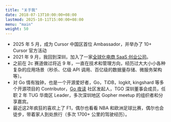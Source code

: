 ```yaml
---
title: "关于我"
date: 2018-07-13T10:00:00+08:00
lastmod: 2025-10-11T15:00:00+08:00
menu: "main"
weight: 50
---
```


- 2025 年 5 月，成为 Cursor 中国区首位 Ambassador，并举办了 10+ Cursor 官方活动
- 2021 年 9 月，我回到深圳，加入了一家[全球化电商 SaaS 创业公司](https://maiyang.me/post/2021-09-13-new-journey/)。
- 之前在 2c 赛道做过将近 9 年，一直在技术和管理方向，经历过大大小小各种复杂的应用场景（秒杀、亿级 API 调用、百亿级的数据量存储、微服务架构等）。
- 对 Go 情有独钟，也是一个开源爱好者，Go，TiDB，logkit, kingshard 等多个开源项目的 Contributor，[Go 夜读](https://github.com/talkgo/night) 社区发起人，TGO 深圳董事会成员，任职 2 年 TUG 华南区 Leader，多次深圳地区 Gopher meetup 的组织者和分享嘉宾。
- 最近这2年疯狂的喜欢上了 F1，偶尔也看看 NBA 和欧洲足球比赛，偶尔也会徒步，带着家人到处旅行（多次 1700+ 公里的驾驶经历）。
